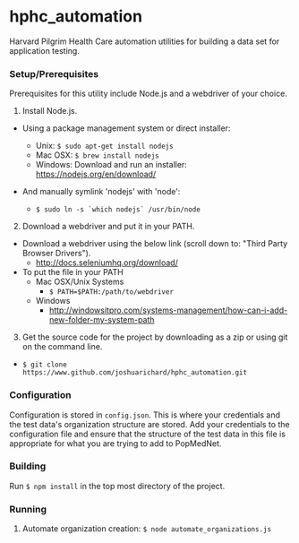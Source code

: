 # hphc_automation
Harvard Pilgrim Health Care automation utilities for building a data set for application testing.

### Setup/Prerequisites
Prerequisites for this utility include Node.js and a webdriver of your choice.

1. Install Node.js.
  - Using a package management system or direct installer:
    - Unix: `$ sudo apt-get install nodejs`
    - Mac OSX: `$ brew install nodejs`
    - Windows: Download and run an installer: https://nodejs.org/en/download/
 
  - And manually symlink 'nodejs' with 'node':
      - ``$ sudo ln -s `which nodejs` /usr/bin/node``
  
2. Download a webdriver and put it in your PATH.
  - Download a webdriver using the below link (scroll down to: "Third Party Browser Drivers").
      - http://docs.seleniumhq.org/download/
  - To put the file in your PATH
      - Mac OSX/Unix Systems
          - `$ PATH=$PATH:/path/to/webdriver`
      - Windows
          - http://windowsitpro.com/systems-management/how-can-i-add-new-folder-my-system-path

3. Get the source code for the project by downloading as a zip or using git on the command line.
  - `$ git clone https://www.github.com/joshuarichard/hphc_automation.git`
  
### Configuration
Configuration is stored in `config.json`. This is where your credentials and the test data's organization structure are stored. Add your credentials to the configuration file and ensure that the structure of the test data in this file is appropriate for what you are trying to add to PopMedNet.

### Building
Run `$ npm install` in the top most directory of the project.

### Running
1. Automate organization creation: `$ node automate_organizations.js`

